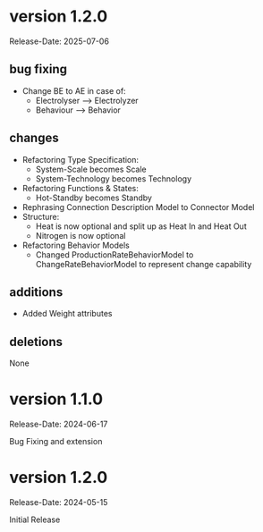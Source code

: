 version 1.2.0
============
Release-Date: 2025-07-06

bug fixing
----------

  - Change BE to AE in case of:
    - Electrolyser --> Electrolyzer
    - Behaviour --> Behavior

changes
----------

  - Refactoring Type Specification:
    - System-Scale becomes Scale
    - System-Technology becomes Technology
  - Refactoring Functions & States:
    - Hot-Standby becomes Standby
  - Rephrasing Connection Description Model to Connector Model
  - Structure:
    - Heat is now optional and split up as Heat In and Heat Out
    - Nitrogen is now optional
  - Refactoring Behavior Models
    - Changed ProductionRateBehaviorModel to ChangeRateBehaviorModel to represent change capability

additions
----------

  - Added Weight attributes

deletions
----------
None


version 1.1.0
============
Release-Date: 2024-06-17

Bug Fixing and extension


version 1.2.0
============
Release-Date: 2024-05-15

Initial Release

